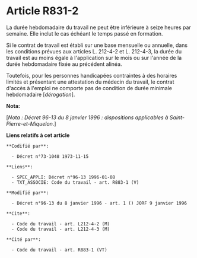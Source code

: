 # Article R831-2

La durée hebdomadaire du travail ne peut être inférieure à seize heures par semaine. Elle inclut le cas échéant le temps
passé en formation.

Si le contrat de travail est établi sur une base mensuelle ou annuelle, dans les conditions prévues aux articles L. 212-4-2
et L. 212-4-3, la durée du travail est au moins égale à l'application sur le mois ou sur l'année de la durée hebdomadaire
fixée au précédent alinéa.

Toutefois, pour les personnes handicapées contraintes à des horaires limités et présentant une attestation du médecin du
travail, le contrat d'accès à l'emploi ne comporte pas de condition de durée minimale hebdomadaire [*dérogation*].

**Nota:**

[*Nota : Décret 96-13 du 8 janvier 1996 : dispositions applicables à Saint-Pierre-et-Miquelon.*]

**Liens relatifs à cet article**

	**Codifié par**:

	  - Décret n°73-1048 1973-11-15

	**Liens**:

	  - SPEC_APPLI: Décret n°96-13 1996-01-08
	  - TXT_ASSOCIE: Code du travail - art. R883-1 (V)

	**Modifié par**:

	  - Décret n°96-13 du 8 janvier 1996 - art. 1 () JORF 9 janvier 1996

	**Cite**:

	  - Code du travail - art. L212-4-2 (M)
	  - Code du travail - art. L212-4-3 (M)

	**Cité par**:

	  - Code du travail - art. R883-1 (VT)
